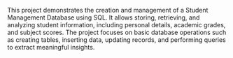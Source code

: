 This project demonstrates the creation and management of a Student Management Database using SQL. It allows storing, retrieving, and analyzing student information, including personal details, academic grades, and subject scores. The project focuses on basic database operations such as creating tables, inserting data, updating records, and performing queries to extract meaningful insights.
